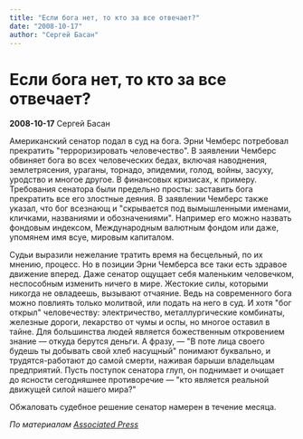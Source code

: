 ```yaml
---
title: "Если бога нет, то кто за все отвечает?"
date: "2008-10-17"
author: "Сергей Басан"
---
```


# Если бога нет, то кто за все отвечает?

**2008-10-17** Сергей Басан

Американский сенатор подал в суд на бога. Эрни Чемберс потребовал прекратить "терроризировать человечество". В заявлении Чемберс обвиняет бога во всех человеческих бедах, включая наводнения, землетрясения, ураганы, торнадо, эпидемии, голод, войны, засуху, уродство и многое другое. В финансовых кризисах, к примеру. Требования сенатора были предельно просты: заставить бога прекратить все его злостные деяния. В заявлении Чемберс также указал, что бог всезнающ и "скрывается под вымышленными именами, кличками, названиями и обозначениями". Например его можно назвать фондовым индексом, Международным валютным фондом или даже, упомянем имя всуе, мировым капиталом.

Судьи выразили нежелание тратить время на бесцельный, по их мнению, процесс. Но в позиции Эрни Чемберса все таки есть здравое движение вперед. Даже сенатор ощущает себя маленьким человечком, неспособным изменить ничего в мире. Жестокие силы, которыми никогда не овладеешь, вызывают отчаяние. Ведь на современного бога можно повлиять только молитвой, или подать на него в суд. И хотя "бог открыл" человечеству: электричество, металлургические комбинаты, железные дороги, лекарство от чумы и оспы, но многое оставил в тайне. Для большинства людей является божественным откровением знание — откуда берутся деньги. А фразу, — "В поте лица своего будешь ты добывать свой хлеб насущный" понимают буквально, и трудятся-работают до самой смерти, наживая барыши владельцам предприятий. Пусть поступок сенатора глуп, он поднимает и очищает до ясности сегодняшнее противоречие — "кто является реальной движущей силой нашего мира?" 

Обжаловать судебное решение сенатор намерен в течение месяца.

*По материалам [Associated Press](http://www.ap.org/)*